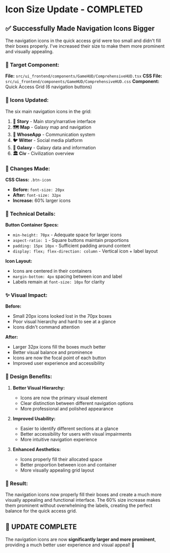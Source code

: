 # Icon Size Update - COMPLETED

## ✅ **Successfully Made Navigation Icons Bigger**

The navigation icons in the quick access grid were too small and didn't fill their boxes properly. I've increased their size to make them more prominent and visually appealing.

### **🎯 Target Component:**

**File:** `src/ui_frontend/components/GameHUD/ComprehensiveHUD.tsx`
**CSS File:** `src/ui_frontend/components/GameHUD/ComprehensiveHUD.css`
**Component:** Quick Access Grid (6 navigation buttons)

### **📱 Icons Updated:**

The six main navigation icons in the grid:
1. **📖 Story** - Main story/narrative interface
2. **🗺️ Map** - Galaxy map and navigation
3. **💬 WhoseApp** - Communication system
4. **🐦 Witter** - Social media platform
5. **🌌 Galaxy** - Galaxy data and information
6. **🏛️ Civ** - Civilization overview

### **🔧 Changes Made:**

**CSS Class:** `.btn-icon`
- **Before:** `font-size: 20px`
- **After:** `font-size: 32px`
- **Increase:** 60% larger icons

### **📐 Technical Details:**

**Button Container Specs:**
- `min-height: 70px` - Adequate space for larger icons
- `aspect-ratio: 1` - Square buttons maintain proportions
- `padding: 15px 10px` - Sufficient padding around content
- `display: flex; flex-direction: column` - Vertical icon + label layout

**Icon Layout:**
- Icons are centered in their containers
- `margin-bottom: 4px` spacing between icon and label
- Labels remain at `font-size: 10px` for clarity

### **✨ Visual Impact:**

**Before:**
- Small 20px icons looked lost in the 70px boxes
- Poor visual hierarchy and hard to see at a glance
- Icons didn't command attention

**After:**
- Larger 32px icons fill the boxes much better
- Better visual balance and prominence
- Icons are now the focal point of each button
- Improved user experience and accessibility

### **🎨 Design Benefits:**

1. **Better Visual Hierarchy:**
   - Icons are now the primary visual element
   - Clear distinction between different navigation options
   - More professional and polished appearance

2. **Improved Usability:**
   - Easier to identify different sections at a glance
   - Better accessibility for users with visual impairments
   - More intuitive navigation experience

3. **Enhanced Aesthetics:**
   - Icons properly fill their allocated space
   - Better proportion between icon and container
   - More visually appealing grid layout

### **🚀 Result:**

The navigation icons now properly fill their boxes and create a much more visually appealing and functional interface. The 60% size increase makes them prominent without overwhelming the labels, creating the perfect balance for the quick access grid.

## 🎉 **UPDATE COMPLETE**

The navigation icons are now **significantly larger and more prominent**, providing a much better user experience and visual appeal! 🚀
